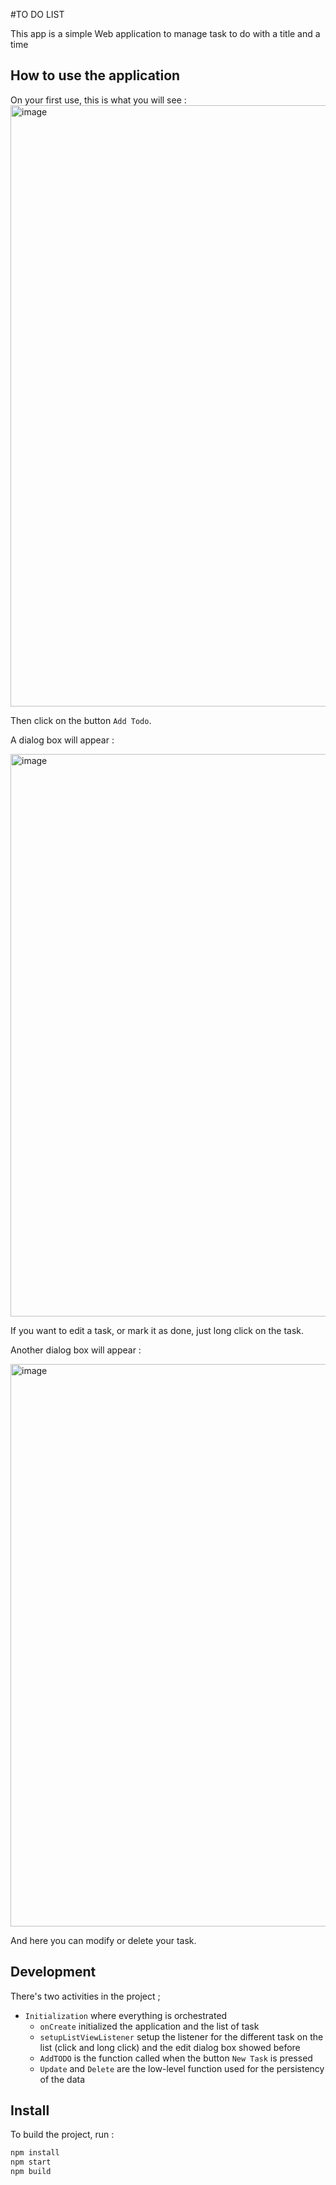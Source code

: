 #TO DO LIST

This app is a simple Web  application  to manage task to do with a title and a time

## How to use the application

On your first use, this is what you will see :
<img width="962" alt="image" src="https://user-images.githubusercontent.com/64361746/147966840-fed95ce6-d9c1-4431-a55a-9de61abe56e7.png">


Then click on the button ``Add Todo``.

A dialog box will appear :

<img width="900" alt="image" src="https://user-images.githubusercontent.com/64361746/147965782-5d88bc42-48bc-49f5-819e-18df190476d6.png">

If you want to edit a task, or mark it as done, just long click on the task.

Another dialog box will appear :

<img width="900" alt="image" src="https://user-images.githubusercontent.com/64361746/147965873-f62ada07-5753-4c4d-8168-37d3710c9428.png">

And here you can modify or delete your task.

## Development

There's two activities in the project ;

*   ``Initialization``  where everything is orchestrated
	* ``onCreate`` initialized the application and the list of task
	* ``setupListViewListener`` setup the listener for the different task on the list (click and long click) and  the edit dialog box showed before
	* ``AddTODO`` is the function called when the button ``New Task`` is pressed
	* ``Update`` and ``Delete`` are the low-level function used for the persistency of the data


## Install

To build the project, run :

```bash
npm install
npm start
npm build
```
